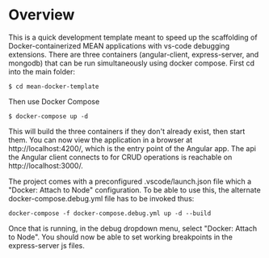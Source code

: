# Overview

This is a quick development template meant to speed up the scaffolding of Docker-containerized MEAN applications with vs-code debugging extensions. There are three containers (angular-client, express-server, and mongodb) that can be run simultaneously using docker compose. First cd into the main folder:

```
$ cd mean-docker-template
```

 Then use Docker Compose

 ```
 $ docker-compose up -d
 ```

 This will build the three containers if they don't already exist, then start them. You can now view the application in a browser at http://localhost:4200/, which is the entry point of the Angular app. The api the Angular client connects to for CRUD operations is reachable on http://localhost:3000/.

 The project comes with a preconfigured .vscode/launch.json file which a "Docker: Attach to Node" configuration. To be able to use this, the alternate docker-compose.debug.yml file has to be invoked thus:

 ```
 docker-compose -f docker-compose.debug.yml up -d --build
 ```
Once that is running, in the debug dropdown menu, select "Docker: Attach to Node". You should now be able to set working breakpoints in the express-server js files.